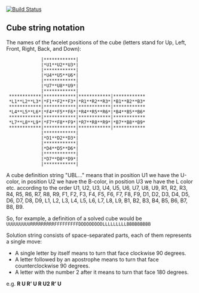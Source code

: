 [![Build Status](https://travis-ci.org/muodov/kociemba.svg?branch=master)](https://travis-ci.org/muodov/kociemba)

## Cube string notation
The names of the facelet positions of the cube (letters stand for Up, Left, Front, Right, Back, and Down):
```
             |************|
             |*U1**U2**U3*|
             |************|
             |*U4**U5**U6*|
             |************|
             |*U7**U8**U9*|
             |************|
 ************|************|************|************
 *L1**L2**L3*|*F1**F2**F3*|*R1**R2**R3*|*B1**B2**B3*
 ************|************|************|************
 *L4**L5**L6*|*F4**F5**F6*|*R4**R5**R6*|*B4**B5**B6*
 ************|************|************|************
 *L7**L8**L9*|*F7**F8**F9*|*R7**R8**R9*|*B7**B8**B9*
 ************|************|************|************
             |************|
             |*D1**D2**D3*|
             |************|
             |*D4**D5**D6*|
             |************|
             |*D7**D8**D9*|
             |************|
```

A cube definition string "UBL..." means that in position U1 we have the U-color, in position U2 we have the
B-color, in position U3 we have the L color etc. according to the order U1, U2, U3, U4, U5, U6, U7, U8, U9, R1, R2,
R3, R4, R5, R6, R7, R8, R9, F1, F2, F3, F4, F5, F6, F7, F8, F9, D1, D2, D3, D4, D5, D6, D7, D8, D9, L1, L2, L3, L4,
L5, L6, L7, L8, L9, B1, B2, B3, B4, B5, B6, B7, B8, B9.

So, for example, a definition of a solved cube would be `UUUUUUUUURRRRRRRRRFFFFFFFFFDDDDDDDDDLLLLLLLLLBBBBBBBBB`

Solution string consists of space-separated parts, each of them represents a single move:
* A single letter by itself means to turn that face clockwise 90 degrees.
* A letter followed by an apostrophe means to turn that face counterclockwise 90 degrees.
* A letter with the number 2 after it means to turn that face 180 degrees. 

e.g. **R U R’ U R U2 R’ U**
